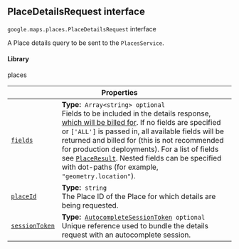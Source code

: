 
<devsite-heading text=" PlaceDetailsRequest interface" for="PlaceDetailsRequest" level="h2" link="" toc="" back-to-top=""><h2 id="PlaceDetailsRequest" is-upgraded="">PlaceDetailsRequest interface</h2></devsite-heading>
<p>
<code translate="no" dir="ltr"><span itemprop="path">google.maps.places</span>.<span itemprop="name">PlaceDetailsRequest</span></code>
interface
</p>
<p>A Place details query to be sent to the <code translate="no" dir="ltr">PlacesService</code>.</p>
<devsite-heading text="Library" for="library_1" level="h4" link=""><h4 is-upgraded="" id="library_1">Library</h4></devsite-heading>
<p>places</p>
<div class="devsite-table-wrapper"><table class="properties responsive" summary="interface PlaceDetailsRequest - Properties">
<thead>
<tr><th colspan="2">Properties</th>
</tr></thead>
<tbody>
<tr id="PlaceDetailsRequest.fields">
<td itemprop="property"><code translate="no" dir="ltr"><a class="secret-link" href="#PlaceDetailsRequest.fields"><span>fields</span></a></code></td>
<td><div><strong>Type:</strong>&nbsp; <code translate="no" dir="ltr">Array&lt;string&gt; <span class="optional-type-annotation">optional</span></code></div>
<div class="desc">Fields to be included in the details response, <a href="https://developers.google.com/maps/billing/understanding-cost-of-use#places-product">which will be billed for</a>. If no fields are specified or <code translate="no" dir="ltr">['ALL']</code> is passed in, all available fields will be returned and billed for (this is not recommended for production deployments). For a list of fields see <code translate="no" dir="ltr"><a href="PlaceResult.md">PlaceResult</a></code>. Nested fields can be specified with dot-paths (for example, <code translate="no" dir="ltr">"geometry.location"</code>).</div></td>
</tr>
<tr id="PlaceDetailsRequest.placeId">
<td itemprop="property"><code translate="no" dir="ltr"><a class="secret-link" href="#PlaceDetailsRequest.placeId"><span>placeId</span></a></code></td>
<td><div><strong>Type:</strong>&nbsp; <code translate="no" dir="ltr">string</code></div>
<div class="desc">The Place ID of the Place for which details are being requested.</div></td>
</tr>
<tr id="PlaceDetailsRequest.sessionToken">
<td itemprop="property"><code translate="no" dir="ltr"><a class="secret-link" href="#PlaceDetailsRequest.sessionToken"><span>sessionToken</span></a></code></td>
<td><div><strong>Type:</strong>&nbsp; <code translate="no" dir="ltr"><a href="AutocompleteSessionToken.md">AutocompleteSessionToken</a> <span class="optional-type-annotation">optional</span></code></div>
<div class="desc">Unique reference used to bundle the details request with an autocomplete session.</div></td>
</tr>
</tbody>
</table></div>
